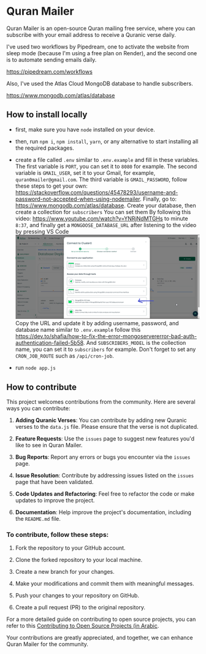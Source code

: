 # Quran Mailer

Quran Mailer is an open-source Quran mailing free service, where you can subscribe with your email address to receive a Quranic verse daily.

I've used two workflows by Pipedream, one to activate the website from sleep mode (because I'm using a free plan on Render), and the second one is to automate sending emails daily.

https://pipedream.com/workflows

Also, I've used the Atlas Cloud MongoDB database to handle subscribers.

https://www.mongodb.com/atlas/database

## How to install locally

- first, make sure you have `node` installed on your device.

- then, run `npm i`, `npm install`, `yarn`, or any alternative to start installing all the required packages.

- create a file called `.env` similar to `.env.example` and fill in these variables. The first variable is `PORT`, you can set it to `8080` for example. The second variable is `GMAIL_USER`, set it to your Gmail, for example, `quran0mailer@gmail.com`. The third variable is `GMAIL_PASSWORD`, follow these steps to get your own: https://stackoverflow.com/questions/45478293/username-and-password-not-accepted-when-using-nodemailer. Finally, go to: https://www.mongodb.com/atlas/database. Create your database, then create a collection for `subscribers` You can set them By following this video: https://www.youtube.com/watch?v=YNRjNdMTGHs to minute `8:37`, and finally get a `MONGOOSE_DATABASE_URL` after listening to the video by pressing VS Code![Alt text](<docs-images/db-creation-steps.png>) Copy the URL and update it by adding username, password, and database name similar to `.env.example` follow this https://dev.to/shafia/how-to-fix-the-error-mongoservererror-bad-auth-authentication-failed-5b58. And `SUBSCRIBERS_MODEL` is the collection name, you can set it to `subscribers` for example. Don't forget to set any `CRON_JOB_ROUTE` such as `/api/cron-job`.

- run `node app.js`


## How to contribute

This project welcomes contributions from the community. Here are several ways you can contribute:

1.  **Adding Quranic Verses**: You can contribute by adding new Quranic verses to the `data.js` file. Please ensure that the verse is not duplicated.
    
2.  **Feature Requests**: Use the `issues` page to suggest new features you'd like to see in Quran Mailer.
    
3.  **Bug Reports**: Report any errors or bugs you encounter via the `issues` page.
    
4.  **Issue Resolution**: Contribute by addressing issues listed on the `issues` page that have been validated.
    
5.  **Code Updates and Refactoring**: Feel free to refactor the code or make updates to improve the project.
    
6.  **Documentation**: Help improve the project's documentation, including the `README.md` file.
    

### To contribute, follow these steps:

1.  Fork the repository to your GitHub account.
    
2.  Clone the forked repository to your local machine.
    
3.  Create a new branch for your changes.
    
4.  Make your modifications and commit them with meaningful messages.
    
5.  Push your changes to your repository on GitHub.
    
6.  Create a pull request (PR) to the original repository.
    

For a more detailed guide on contributing to open source projects, you can refer to this [Contributing to Open Source Projects (in Arabic](https://youtube.com/playlist?list=PLNknCqb-phEjNHT607vp-4e4o3wgK9SoN).

Your contributions are greatly appreciated, and together, we can enhance Quran Mailer for the community.
